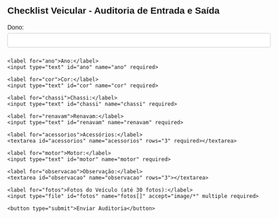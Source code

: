 <!DOCTYPE html>
<html lang="pt-BR">
<head>
  <meta charset="UTF-8">
  <meta name="viewport" content="width=device-width, initial-scale=1.0">
  <title>Checklist Veicular</title>
  <style>
    /* Estilos opcionais para melhorar a aparência */
    body {
      font-family: Arial, sans-serif;
      max-width: 600px;
      margin: 0 auto;
      padding: 20px;
    }
    label {
      display: block;
      margin-bottom: 5px;
    }
    input, textarea {
      width: 100%;
      padding: 8px;
      margin-bottom: 10px;
      border: 1px solid #ccc;
      border-radius: 4px;
      box-sizing: border-box;
    }
    button {
      background-color: #4CAF50;
      color: white;
      padding: 10px 20px;
      border: none;
      border-radius: 4px;
      cursor: pointer;
    }
    button:hover {
      background-color: #45a049;
    }
  </style>
</head>
<body>
  <h2>Checklist Veicular - Auditoria de Entrada e Saída</h2>
  <form action="/submit" method="post" enctype="multipart/form-data">
    <label for="dono">Dono:</label>
    <input type="text" id="dono" name="dono" required>

    <label for="ano">Ano:</label>
    <input type="text" id="ano" name="ano" required>

    <label for="cor">Cor:</label>
    <input type="text" id="cor" name="cor" required>

    <label for="chassi">Chassi:</label>
    <input type="text" id="chassi" name="chassi" required>

    <label for="renavam">Renavam:</label>
    <input type="text" id="renavam" name="renavam" required>

    <label for="acessorios">Acessórios:</label>
    <textarea id="acessorios" name="acessorios" rows="3" required></textarea>

    <label for="motor">Motor:</label>
    <input type="text" id="motor" name="motor" required>

    <label for="observacao">Observação:</label>
    <textarea id="observacao" name="observacao" rows="3"></textarea>

    <label for="fotos">Fotos do Veículo (até 30 fotos):</label>
    <input type="file" id="fotos" name="fotos[]" accept="image/*" multiple required>

    <button type="submit">Enviar Auditoria</button>
  </form>
</body>
</html>
